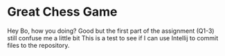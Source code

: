 # Great Chess Game
Hey Bo, how you doing? 
Good but the first part of the assignment (Q1-3) still confuse me a little bit
This is a test to see if I can use Intellij to commit files to the repository.
